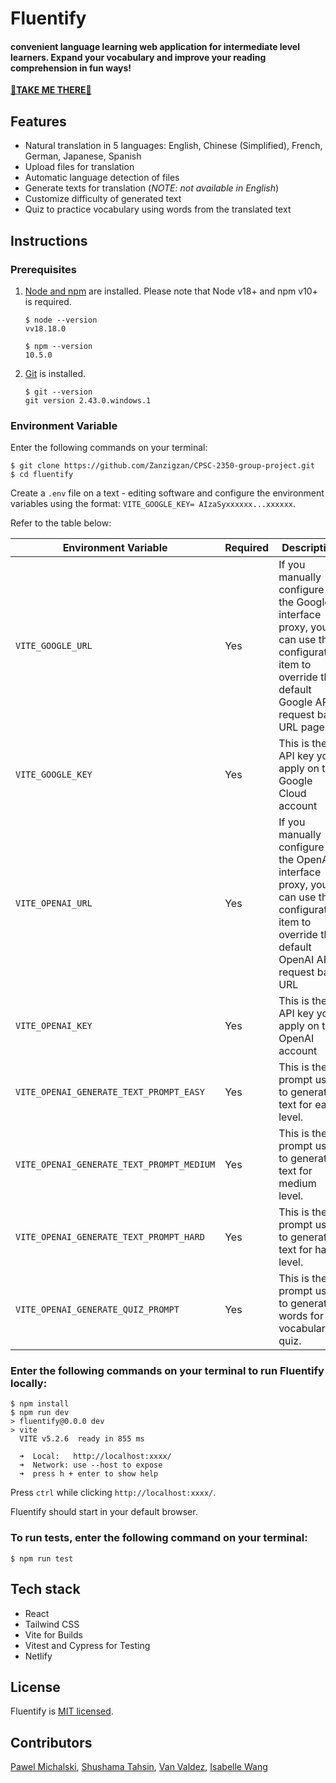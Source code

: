 # Fluentify
#### convenient language learning web application for intermediate level learners. Expand your vocabulary and improve your reading comprehension in fun ways!

[🚀**TAKE ME THERE**🚀](https://fluent-ify.netlify.app)

## Features

- Natural translation in 5 languages: English, Chinese (Simplified), French, German, Japanese, Spanish
- Upload files for translation
- Automatic language detection of files
- Generate texts for translation (*NOTE: not available in English*)
- Customize difficulty of generated text
- Quiz to practice vocabulary using words from the translated text 

## Instructions

### Prerequisites

1. [Node and npm](https://nodejs.org/en/download/) are installed. Please note that Node v18+ and npm v10+ is required.

    ```fish
    $ node --version
    vv18.18.0

    $ npm --version
    10.5.0
    ```

2. [Git](https://git-scm.com/book/en/v2/Getting-Started-Installing-Git) is installed. 

    ```fish
    $ git --version
    git version 2.43.0.windows.1
    ```

### Environment Variable

Enter the following commands on your terminal:
```fish
$ git clone https://github.com/Zanzigzan/CPSC-2350-group-project.git
$ cd fluentify
```

Create a `.env` file on a text - editing software and configure the environment variables using the format: `VITE_GOOGLE_KEY= AIzaSyxxxxxx...xxxxxx`.

Refer to the table below:

| Environment Variable | Required | Description                                                                                                                                                               | Example                                                                                                              |
| -------------------- | -------- | ------------------------------------------------------------------------------------------------------------------------------------------------------------------------- | -------------------------------------------------------------------------------------------------------------------- |
| `VITE_GOOGLE_URL`     | Yes      | If you manually configure the Google interface proxy, you can use this configuration item to override the default Google API request base URL page                                                                                                                  | The default value is<br/>`https://translation.googleapis.com/language/translate/v2`                                                                                                 |
| `VITE_GOOGLE_KEY`   | Yes       | This is the API key you apply on the Google Cloud account                              | `AIzaSyxxxxxx...xxxxxx` |
| `VITE_OPENAI_URL`        | Yes       | If you manually configure the OpenAI interface proxy, you can use this configuration item to override the default OpenAI API request base URL                              | The default value is<br/> `https://api.openai.com/v1/chat/completions`                                                                                                                   |
| `VITE_OPENAI_KEY`      | Yes       | This is the API key you apply on the OpenAI account | `sk-xxxxxx...xxxxxx`                                                                                |
| `VITE_OPENAI_GENERATE_TEXT_PROMPT_EASY`     | Yes      | This is the prompt used to generate text for easy level.                                                                                                                  | The default value is<br/>`Generate an easy-to-read text suitable for beginners learning a language. The text should be between 500-700 words.`                                                                                                                                  |
| `VITE_OPENAI_GENERATE_TEXT_PROMPT_MEDIUM`   | Yes       | This is the prompt used to generate text for medium level.                             | The default value is<br/>`Generate a text with medium difficulty, including a mix of simple and intermediate vocabulary and sentence structures. The text should be between 500-700 words, suitable for learners with some prior knowledge of a language.` |
| `VITE_OPENAI_GENERATE_TEXT_PROMPT_HARD`        | Yes       | This is the prompt used to generate text for hard level.                              | The default value is<br/>`Generate a challenging text with advanced vocabulary and complex sentence structures. The text should be between 500-700 words, suitable for advanced learners of a language.`                                                            |
| `VITE_OPENAI_GENERATE_QUIZ_PROMPT`      | Yes       | This is the prompt used to generate words for the vocabulary quiz. | The default value is<br/>`Extract the four hardest words from the following text in the ["word1", "word2", "word3", "word4"] format, and replay with only those words. The text:`                                                                                |

### Enter the following commands on your terminal to run Fluentify locally:

```fish
$ npm install 
$ npm run dev
> fluentify@0.0.0 dev
> vite
  VITE v5.2.6  ready in 855 ms

  ➜  Local:   http://localhost:xxxx/
  ➜  Network: use --host to expose
  ➜  press h + enter to show help
```
Press `ctrl` while clicking `http://localhost:xxxx/`.

Fluentify should start in your default browser.

### To run tests, enter the following command on your terminal:

```fish
$ npm run test
```

## Tech stack

- React
- Tailwind CSS
- Vite for Builds
- Vitest and Cypress for Testing
- Netlify

## License

Fluentify is [MIT licensed](https://github.com/Zanzigzan/CPSC-2350-group-project/blob/main/LICENSE).

## Contributors
[Pawel Michalski](https://github.com/Zanzigzan), [Shushama Tahsin](https://github.com/stahsin00), [Van Valdez](https://github.com/vanvaldez), [Isabelle Wang](https://github.com/Isabellewn)
